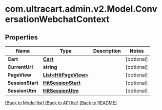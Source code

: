 
# com.ultracart.admin.v2.Model.ConversationWebchatContext

## Properties

Name | Type | Description | Notes
------------ | ------------- | ------------- | -------------
**Cart** | [**Cart**](Cart.md) |  | [optional] 
**CurrentUrl** | **string** |  | [optional] 
**PageView** | [**List&lt;HitPageView&gt;**](HitPageView.md) |  | [optional] 
**SessionStart** | [**HitSessionStart**](HitSessionStart.md) |  | [optional] 
**SessionUtm** | [**HitSessionUtm**](HitSessionUtm.md) |  | [optional] 

[[Back to Model list]](../README.md#documentation-for-models)
[[Back to API list]](../README.md#documentation-for-api-endpoints)
[[Back to README]](../README.md)

